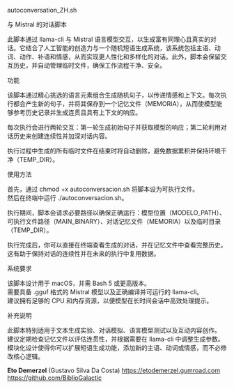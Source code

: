 autoconversation_ZH.sh

与 Mistral 的对话脚本

此脚本通过 llama-cli 与 Mistral 语言模型交互，以生成富有同理心且真实的对话。它结合了人工智能的创造力与一个随机短语生成系统，该系统包括主语、动词、动作、补语和情感，从而实现更人性化和多样化的对话。此外，脚本会保留交互历史，并自动管理临时文件，确保工作流程干净、安全。

功能

该脚本通过精心挑选的语言元素组合生成随机句子，以传递情感和上下文。每次执行都会产生新的句子，并将其保存到一个记忆文件（MEMORIA），从而使模型能够参考历史记录并生成连贯且具有上下文的响应。

每次执行会进行两轮交互：第一轮生成初始句子并获取模型的响应；第二轮利用对话历史来创建连续性并加深对话内容。

执行过程中生成的所有临时文件在结束时将自动删除，避免数据累积并保持环境干净（TEMP_DIR）。

使用方法

首先，通过 chmod +x autoconversacion.sh 将脚本设为可执行文件。  
然后在终端中运行 ./autoconversacion.sh。  

执行期间，脚本会请求必要路径以确保正确运行：模型位置（MODELO_PATH）、可执行文件路径（MAIN_BINARY）、对话记忆文件（MEMORIA）以及临时目录（TEMP_DIR）。  

执行完成后，你可以直接在终端查看生成的对话，并在记忆文件中查看完整历史。这有助于保持对话的连续性并在未来的执行中复用数据。

系统要求

该脚本设计用于 macOS，并需 Bash 5 或更高版本。  
需要具备 .gguf 格式的 Mistral 模型以及正确编译并可运行的 llama-cli。  
建议拥有足够的 CPU 和内存资源，以便模型在长时间会话中高效处理提示。

补充说明

此脚本特别适用于文本生成实验、对话模拟、语言模型测试以及互动内容创作。  
建议定期检查记忆文件以评估连贯性，并根据需要在 llama-cli 中调整生成参数。  
模块化设计使得你可以扩展短语生成功能，添加新的主语、动词或情感，而不必修改核心逻辑。

**Eto Demerzel** (Gustavo Silva Da Costa)
https://etodemerzel.gumroad.com  
https://github.com/BiblioGalactic
